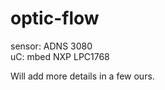 optic-flow
==========

sensor: ADNS 3080	
uC: mbed NXP LPC1768

Will add more details in a few ours.
